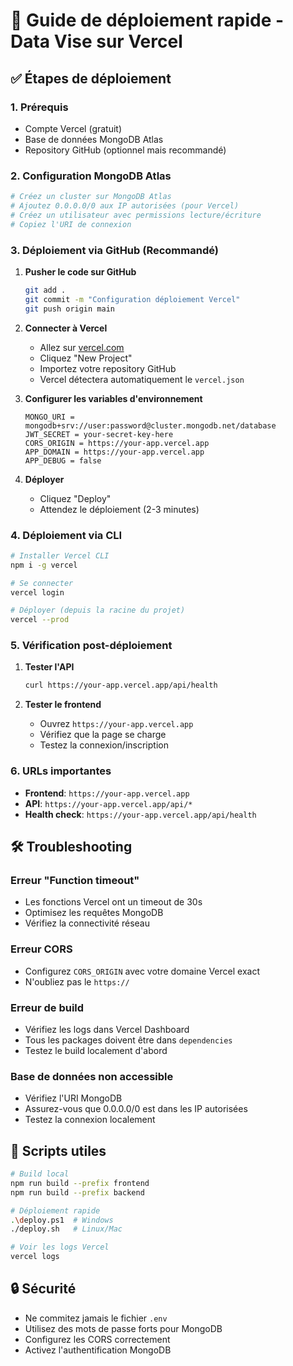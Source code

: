 # 🚀 Guide de déploiement rapide - Data Vise sur Vercel

## ✅ Étapes de déploiement

### 1. Prérequis
- Compte Vercel (gratuit)
- Base de données MongoDB Atlas
- Repository GitHub (optionnel mais recommandé)

### 2. Configuration MongoDB Atlas
```bash
# Créez un cluster sur MongoDB Atlas
# Ajoutez 0.0.0.0/0 aux IP autorisées (pour Vercel)
# Créez un utilisateur avec permissions lecture/écriture
# Copiez l'URI de connexion
```

### 3. Déploiement via GitHub (Recommandé)

1. **Pusher le code sur GitHub**
   ```bash
   git add .
   git commit -m "Configuration déploiement Vercel"
   git push origin main
   ```

2. **Connecter à Vercel**
   - Allez sur [vercel.com](https://vercel.com)
   - Cliquez "New Project"
   - Importez votre repository GitHub
   - Vercel détectera automatiquement le `vercel.json`

3. **Configurer les variables d'environnement**
   ```
   MONGO_URI = mongodb+srv://user:password@cluster.mongodb.net/database
   JWT_SECRET = your-secret-key-here
   CORS_ORIGIN = https://your-app.vercel.app
   APP_DOMAIN = https://your-app.vercel.app
   APP_DEBUG = false
   ```

4. **Déployer**
   - Cliquez "Deploy"
   - Attendez le déploiement (2-3 minutes)

### 4. Déploiement via CLI

```bash
# Installer Vercel CLI
npm i -g vercel

# Se connecter
vercel login

# Déployer (depuis la racine du projet)
vercel --prod
```

### 5. Vérification post-déploiement

1. **Tester l'API**
   ```bash
   curl https://your-app.vercel.app/api/health
   ```

2. **Tester le frontend**
   - Ouvrez `https://your-app.vercel.app`
   - Vérifiez que la page se charge
   - Testez la connexion/inscription

### 6. URLs importantes

- **Frontend**: `https://your-app.vercel.app`
- **API**: `https://your-app.vercel.app/api/*`
- **Health check**: `https://your-app.vercel.app/api/health`

## 🛠️ Troubleshooting

### Erreur "Function timeout"
- Les fonctions Vercel ont un timeout de 30s
- Optimisez les requêtes MongoDB
- Vérifiez la connectivité réseau

### Erreur CORS
- Configurez `CORS_ORIGIN` avec votre domaine Vercel exact
- N'oubliez pas le `https://`

### Erreur de build
- Vérifiez les logs dans Vercel Dashboard
- Tous les packages doivent être dans `dependencies`
- Testez le build localement d'abord

### Base de données non accessible
- Vérifiez l'URI MongoDB
- Assurez-vous que 0.0.0.0/0 est dans les IP autorisées
- Testez la connexion localement

## 📱 Scripts utiles

```bash
# Build local
npm run build --prefix frontend
npm run build --prefix backend

# Déploiement rapide
.\deploy.ps1  # Windows
./deploy.sh   # Linux/Mac

# Voir les logs Vercel
vercel logs
```

## 🔒 Sécurité

- Ne commitez jamais le fichier `.env`
- Utilisez des mots de passe forts pour MongoDB
- Configurez les CORS correctement
- Activez l'authentification MongoDB
